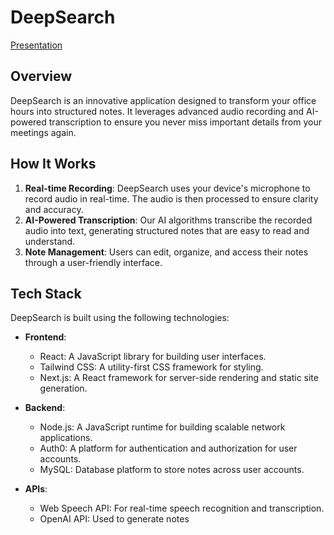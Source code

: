 # DeepSearch

[Presentation](https://www.canva.com/design/DAGeoHVcXpM/6Ycf79mtHZgA5Inv9c1egw/edit?utm_content=DAGeoHVcXpM&utm_campaign=designshare&utm_medium=link2&utm_source=sharebutton)

## Overview

DeepSearch is an innovative application designed to transform your office hours into structured notes. It leverages advanced audio recording and AI-powered transcription to ensure you never miss important details from your meetings again.

## How It Works

1. **Real-time Recording**: DeepSearch uses your device's microphone to record audio in real-time. The audio is then processed to ensure clarity and accuracy.
2. **AI-Powered Transcription**: Our AI algorithms transcribe the recorded audio into text, generating structured notes that are easy to read and understand.
3. **Note Management**: Users can edit, organize, and access their notes through a user-friendly interface.

## Tech Stack

DeepSearch is built using the following technologies:

- **Frontend**:

  - React: A JavaScript library for building user interfaces.
  - Tailwind CSS: A utility-first CSS framework for styling.
  - Next.js: A React framework for server-side rendering and static site generation.

- **Backend**:

  - Node.js: A JavaScript runtime for building scalable network applications.
  - Auth0: A platform for authentication and authorization for user accounts.
  - MySQL: Database platform to store notes across user accounts.

- **APIs**:
  - Web Speech API: For real-time speech recognition and transcription.
  - OpenAI API: Used to generate notes

